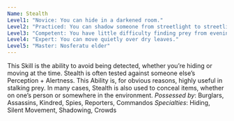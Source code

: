 ```yaml
---
Name: Stealth
Level1: "Novice: You can hide in a darkened room."
Level2: "Practiced: You can shadow someone from streetlight to streetlight."
Level3: "Competent: You have little difficulty finding prey from evening to evening."
Level4: "Expert: You can move quietly over dry leaves."
Level5: "Master: Nosferatu elder"
---
```


This Skill is the ability to avoid being detected, whether you’re hiding or moving at the time. Stealth is often tested against someone else’s Perception + Alertness. This Ability is, for obvious reasons, highly useful in stalking prey. In many cases, Stealth is also used to conceal items, whether on one’s person or somewhere in the environment.
_Possessed by_: Burglars, Assassins, Kindred, Spies, Reporters, Commandos
_Specialties_: Hiding, Silent Movement, Shadowing, Crowds